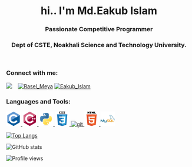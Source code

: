 
<h1 align="center">hi..  I'm  Md.Eakub Islam </h1>
<h3 align="center">Passionate Competitive Programmer </h3>
<h3 align="center" >Dept of CSTE, Noakhali Science and Technology University.</h3>
<br>
<h3 align="left">Connect with me:</h3>
<p align="left">
 <a href="https://www.linkedin.com/in/eakubislam/" target="blank"> <img align="left"  width="32px" src="https://cdn.jsdelivr.net/npm/simple-icons@v5/icons/linkedin.svg" />
</a>
<a href="https://www.codechef.com/users/eakub" target="blank"><img align="center" src="https://cdn.jsdelivr.net/npm/simple-icons@3.1.0/icons/codechef.svg" alt="Rasel_Meya" height="30" width="40" /></a>
<a href="https://codeforces.com/profile/EaKuB_Islam" target="blank"><img align="center" src="https://cdn.jsdelivr.net/npm/simple-icons@3.0.1/icons/codeforces.svg" alt="Eakub_Islam" height="30" width="40" /></a>
</p>


<h3 align="left">Languages and Tools:</h3>
<p align="left"> <a href="https://www.cprogramming.com/" target="_blank"> <img src="https://raw.githubusercontent.com/devicons/devicon/master/icons/c/c-original.svg" alt="c" width="40" height="40"/> </a> <a href="https://www.w3schools.com/cpp/" target="_blank"> <img src="https://raw.githubusercontent.com/devicons/devicon/master/icons/cplusplus/cplusplus-original.svg" alt="cplusplus" width="40" height="40"/> </a>
  <a href="https://www.w3schools.com/python/" target="_blank"> <img src="https://raw.githubusercontent.com/devicons/devicon/master/icons/python/python-original.svg" alt="python" width="40" height="40"/> </a><a href="https://www.w3schools.com/css/" target="_blank"> <img src="https://raw.githubusercontent.com/devicons/devicon/master/icons/css3/css3-original-wordmark.svg" alt="css3" width="40" height="40"/> </a> <a href="https://git-scm.com/" target="_blank"> <img src="https://www.vectorlogo.zone/logos/git-scm/git-scm-icon.svg" alt="git" width="40" height="40"/> </a> <a href="https://www.w3.org/html/" target="_blank"> <img src="https://raw.githubusercontent.com/devicons/devicon/master/icons/html5/html5-original-wordmark.svg" alt="html5" width="40" height="40"/> </a> <a href="https://www.mysql.com/" target="_blank"> <img src="https://raw.githubusercontent.com/devicons/devicon/master/icons/mysql/mysql-original-wordmark.svg" alt="mysql" width="40" height="40"/> </a> </p>
  

[![Top Langs](https://github-readme-stats.vercel.app/api/top-langs/?username=EakubIslam)](https://github.com/anuraghazra/github-readme-stats)

![GitHub stats](https://github-readme-stats.vercel.app/api?username=EakubIslam&show_icons=true)  

![Profile views](https://gpvc.arturio.dev/EakubIslam)  
